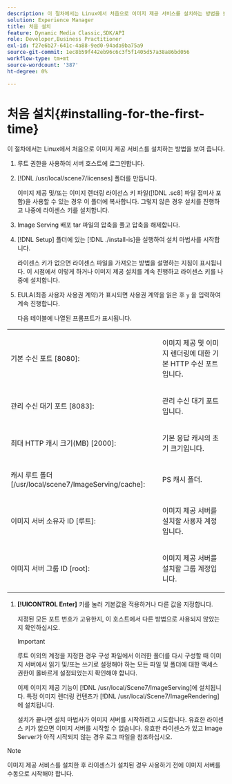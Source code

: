 ```yaml
---
description: 이 절차에서는 Linux에서 처음으로 이미지 제공 서비스를 설치하는 방법을 보여 줍니다.
solution: Experience Manager
title: 처음 설치
feature: Dynamic Media Classic,SDK/API
role: Developer,Business Practitioner
exl-id: f27e6b27-641c-4a88-9ed0-94ada9ba75a9
source-git-commit: 1ec8b59f442eb96c6c3f5f1405d57a38a86bd056
workflow-type: tm+mt
source-wordcount: '387'
ht-degree: 0%

---
```


# 처음 설치{#installing-for-the-first-time}

이 절차에서는 Linux에서 처음으로 이미지 제공 서비스를 설치하는 방법을 보여 줍니다.

1. 루트 권한을 사용하여 서버 호스트에 로그인합니다.
1. [!DNL /usr/local/scene7/licenses] 폴더를 만듭니다.

   이미지 제공 및/또는 이미지 렌더링 라이선스 키 파일([!DNL .sc8] 파일 접미사 포함)을 사용할 수 있는 경우 이 폴더에 복사합니다. 그렇지 않은 경우 설치를 진행하고 나중에 라이센스 키를 설치합니다.
1. Image Serving 배포 tar 파일의 압축을 풀고 압축을 해제합니다.
1. [!DNL Setup] 폴더에 있는 [!DNL ./install-is]을 실행하여 설치 마법사를 시작합니다.

   라이센스 키가 없으면 라이센스 파일을 가져오는 방법을 설명하는 지침이 표시됩니다. 이 시점에서 이렇게 하거나 이미지 제공 설치를 계속 진행하고 라이센스 키를 나중에 설치합니다.
1. EULA(최종 사용자 사용권 계약)가 표시되면 사용권 계약을 읽은 후 `y` 을 입력하여 계속 진행합니다.

   다음 테이블에 나열된 프롬프트가 표시됩니다.

<table id="table_0E7B673CAD8E4C5EB72F8283A0DDEFC8"> 
 <tbody> 
  <tr> 
   <td colname="col1"> <p><span class="codeph"> 기본 수신 포트 [8080]:</span> </p> </td> 
   <td colname="col2"> <p>이미지 제공 및 이미지 렌더링에 대한 기본 HTTP 수신 포트입니다. </p> </td> 
  </tr> 
  <tr> 
   <td colname="col1"> <p><span class="codeph"> 관리 수신 대기 포트 [8083]:</span> </p> </td> 
   <td colname="col2"> <p>관리 수신 대기 포트입니다. </p> </td> 
  </tr> 
  <tr> 
   <td colname="col1"> <p><span class="codeph"> 최대 HTTP 캐시 크기(MB) [2000]:</span> </p> </td> 
   <td colname="col2"> <p>기본 응답 캐시의 초기 크기입니다. </p> </td> 
  </tr> 
  <tr> 
   <td colname="col1"> <p><span class="codeph"> 캐시 루트 폴더 [/usr/local/scene7/ImageServing/cache]:</span> </p> </td> 
   <td colname="col2"> <p>PS 캐시 폴더. </p> </td> 
  </tr> 
  <tr> 
   <td colname="col1"> <p><span class="codeph"> 이미지 서버 소유자 ID [루트]:</span> </p> </td> 
   <td colname="col2"> <p>이미지 제공 서버를 설치할 사용자 계정입니다. </p> </td> 
  </tr> 
  <tr> 
   <td colname="col1"> <p><span class="codeph"> 이미지 서버 그룹 ID [root]:</span> </p> </td> 
   <td colname="col2"> <p>이미지 제공 서버를 설치할 그룹 계정입니다. </p> </td> 
  </tr> 
 </tbody> 
</table>

1. **[!UICONTROL Enter]** 키를 눌러 기본값을 적용하거나 다른 값을 지정합니다.

   지정된 모든 포트 번호가 고유한지, 이 호스트에서 다른 방법으로 사용되지 않았는지 확인하십시오.

   >[!IMPORTANT]
   >
   >루트 이외의 계정을 지정한 경우 구성 파일에서 이러한 폴더를 다시 구성할 때 이미지 서버에서 읽기 및/또는 쓰기로 설정해야 하는 모든 파일 및 폴더에 대한 액세스 권한이 올바르게 설정되었는지 확인해야 합니다.
   >
   >이제 이미지 제공 기능이 [!DNL /usr/local/Scene7/ImageServing]에 설치됩니다. 특정 이미지 렌더링 컨텐츠가 [!DNL /usr/local/Scene7/ImageRendering]에 설치됩니다.
   >
   >설치가 끝나면 설치 마법사가 이미지 서버를 시작하려고 시도합니다. 유효한 라이센스 키가 없으면 이미지 서버를 시작할 수 없습니다. 유효한 라이센스가 있고 Image Server가 아직 시작되지 않는 경우 로그 파일을 참조하십시오.

>[!NOTE]
>
>이미지 제공 서비스를 설치한 후 라이센스가 설치된 경우 사용하기 전에 이미지 서버를 수동으로 시작해야 합니다.

